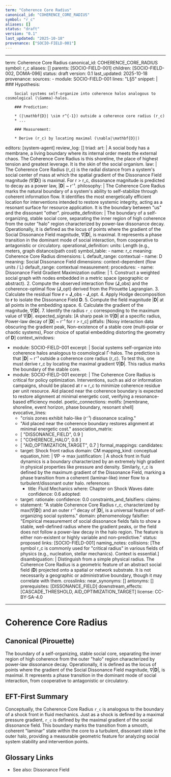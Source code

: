 ```yaml
---
term: "Coherence Core Radius"
canonical_id: "COHERENCE_CORE_RADIUS"
symbol: "r_c"
aliases: []
status: "draft"
version: "0.1"
last_updated: "2025-10-18"
provenance: ["SOCIO-FIELD-001"]
---
```


---
term: Coherence Core Radius
canonical_id: COHERENCE_CORE_RADIUS
symbol: r_c
aliases: []
parents: [SOCIO-FIELD-001]
children: [SOCIO-FIELD-002, DOMA-096]
status: draft
version: 0.1
last_updated: 2025-10-18
provenance:
  sources:
    - module: SOCIO-FIELD-001
      lines: "L§5"
      snippet: |
        ### Hypothesis:

        Social systems self-organize into coherence halos analogous to cosmological (\Gamma)-halos.

        ### Prediction:

        * (|\mathbf{D}| \sim r^{-1}) outside a coherence core radius (r_c)
        * ...

        ### Measurement:

        * Derive (r_c) by locating maximal (\nabla|\mathbf{D}|)
  editors: [system-agent]
  review_log: []
triad:
  art: |
    A social body has a membrane, a living boundary where its internal order meets the external chaos. The Coherence Core Radius is this shoreline, the place of highest tension and greatest leverage. It is the skin of the social organism.
  law: |
    The Coherence Core Radius (r_c) is the radial distance from a system's social center of mass at which the spatial gradient of the Dissonance Field magnitude (∇|**D**|) is maximal. For r > r_c, dissonance magnitude is predicted to decay as a power law, |**D**| ~ r⁻¹.
  philosophy: |
    The Coherence Core Radius marks the natural boundary of a system's ability to self-stabilize through coherent information flow. It identifies the most energetically efficient location for interventions intended to restore systemic integrity, acting as a resonant surface for resource application. It is the boundary between "us" and the dissonant "other".
pirouette_definition: |
  The boundary of a self-organizing, stable social core, separating the inner region of high coherence from the outer "halo" region characterized by power-law dissonance decay. Operationally, it is defined as the locus of points where the gradient of the Social Dissonance Field magnitude, ∇|**D**|, is maximal. It represents a phase transition in the dominant mode of social interaction, from cooperative to antagonistic or circulatory.
operational_definition:
  units: Length (e.g., meters, graph distance/path cost)
  symbol_table:
    - name: r_c
      meaning: Coherence Core Radius
      dimensions: L
      default_range: contextual
    - name: D
      meaning: Social Dissonance Field
      dimensions: context-dependent (flow units / L)
      default_range: contextual
  measurement:
    procedures:
      - name: Dissonance Field Gradient Maximization
        outline: |
          1. Construct a weighted social graph with nodes embedded in a metric space (geographic or abstract).
          2. Compute the observed interaction flow (**J**_obs) and the coherence-optimal flow (**J**_opt) derived from the Pirouette Lagrangian.
          3. Calculate the residual flow **r** = **J**_obs - **J**_opt.
          4. Apply Hodge decomposition to **r** to isolate the Dissonance Field **D**.
          5. Compute the field magnitude |**D**| at all points in the embedding space.
          6. Calculate the gradient of the magnitude, ∇|**D**|.
          7. Identify the radius `r_c` corresponding to the maximum value of ∇|**D**|.
        expected_signals: [A sharp peak in ∇|**D**| at a specific radius, Power-law decay of |**D**| ~ r⁻¹ for r > r_c]
        pitfalls: [Noisy interaction data obscuring the gradient peak, Non-existence of a stable core (multi-polar or chaotic systems), Poor choice of spatial embedding distorting the geometry of **D**]
context_windows:
  - module: SOCIO-FIELD-001
    excerpt: |
      Social systems self-organize into coherence halos analogous to cosmological Γ-halos. The prediction is that |**D**| ~ r⁻¹ outside a coherence core radius (r_c). To test this, one must derive r_c by locating the maximal gradient ∇|**D**|. This radius marks the boundary of the stable core.
  - module: SOCIO-FIELD-001
    excerpt: |
      The Coherence Core Radius is critical for policy optimization. Interventions, such as aid or information campaigns, should be placed at r ≈ r_c to minimize coherence residue per unit resource. Aid placed near the coherence boundary is expected to restore alignment at minimal energetic cost, verifying a resonance-based efficiency model.
poetic_connections:
  motifs: [membrane, shoreline, event horizon, phase boundary, resonant shell]
  evocative_lines:
    - "crisis zones exhibit halo-like (r⁻¹) dissonance scaling."
    - "Aid placed near the coherence boundary restores alignment at minimal energetic cost."
  association_matrix:
    - [ "DISSONANCE_FIELD", 0.9 ]
    - [ "COHERENCE_HALO", 0.8 ]
    - [ "AID_OPTIMIZATION_TARGET", 0.7 ]
formal_mappings:
  candidates:
    - target: Shock front radius
      domain: CM
      mapping_kind: conceptual
      equation_hint: |
        ∇P → max
      justification: |
        A shock front in fluid dynamics is a boundary characterized by an extremely high gradient in physical properties like pressure and density. Similarly, r_c is defined by the maximum gradient of the Dissonance Field, marking a phase transition from a coherent (laminar-like) inner flow to a turbulent/dissonant outer halo.
      references:
        - title: Fluid Mechanics
          where: Chapter on Shock Waves
          date: 
      confidence: 0.6
  adopted:
    - target: 
      rationale: 
      confidence: 0.0
constraints_and_falsifiers:
  claims:
    - statement: "A stable Coherence Core Radius r_c, characterized by max(∇|**D**|) and an outer r⁻¹ decay of |**D**|, is a universal feature of self-organizing social systems."
      domain: phenomenology
      falsifier: "Empirical measurement of social dissonance fields fails to show a stable, well-defined radius where the gradient peaks, or the field does not follow a power-law decay in the halo region. The feature is either non-existent or highly variable and non-predictive."
      status: proposed
      links: [SOCIO-FIELD-001]
naming_notes:
  collisions: [The symbol r_c is commonly used for "critical radius" in various fields of physics (e.g., nucleation, stellar mechanics). Context is essential.]
  disambiguation: |
    Distinguish from a simple physical radius. The Coherence Core Radius is a geometric feature of an abstract social field (**D**) projected onto a spatial or network substrate. It is not necessarily a geographic or administrative boundary, though it may correlate with them.
crosslinks:
  near_synonyms: []
  antonyms: []
  prerequisites: [DISSONANCE_FIELD]
  downstream_effects: [CASCADE_THRESHOLD, AID_OPTIMIZATION_TARGET]
license: CC-BY-SA-4.0
---

# Coherence Core Radius

## Canonical (Pirouette)
The boundary of a self-organizing, stable social core, separating the inner region of high coherence from the outer "halo" region characterized by power-law dissonance decay. Operationally, it is defined as the locus of points where the gradient of the Social Dissonance Field magnitude, ∇|**D**|, is maximal. It represents a phase transition in the dominant mode of social interaction, from cooperative to antagonistic or circulatory.

## EFT-First Summary
Conceptually, the Coherence Core Radius `r_c` is analogous to the boundary of a shock front in fluid mechanics. Just as a shock is defined by a maximal pressure gradient, `r_c` is defined by the maximal gradient of the social dissonance field. This boundary marks the transition from a smooth, coherent "laminar" state within the core to a turbulent, dissonant state in the outer halo, providing a measurable geometric feature for analyzing social system stability and intervention points.

## Glossary Links
- See also: Dissonance Field